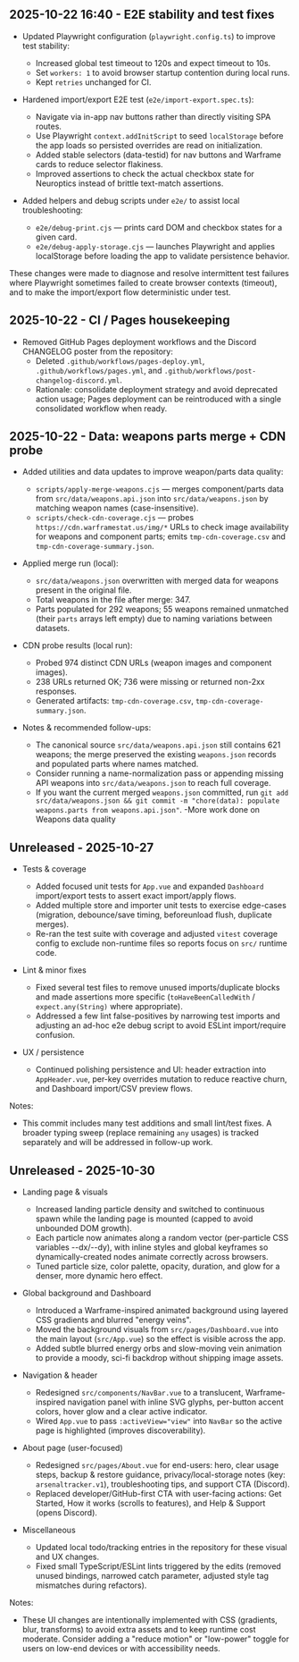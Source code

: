 ## 2025-10-22 16:40 - E2E stability and test fixes

- Updated Playwright configuration (`playwright.config.ts`) to improve test stability:
	- Increased global test timeout to 120s and expect timeout to 10s.
	- Set `workers: 1` to avoid browser startup contention during local runs.
	- Kept `retries` unchanged for CI.

- Hardened import/export E2E test (`e2e/import-export.spec.ts`):
	- Navigate via in-app nav buttons rather than directly visiting SPA routes.
	- Use Playwright `context.addInitScript` to seed `localStorage` before the app loads so persisted overrides are read on initialization.
	- Added stable selectors (data-testid) for nav buttons and Warframe cards to reduce selector flakiness.
	- Improved assertions to check the actual checkbox state for Neuroptics instead of brittle text-match assertions.

- Added helpers and debug scripts under `e2e/` to assist local troubleshooting:
	- `e2e/debug-print.cjs` — prints card DOM and checkbox states for a given card.
	- `e2e/debug-apply-storage.cjs` — launches Playwright and applies localStorage before loading the app to validate persistence behavior.

These changes were made to diagnose and resolve intermittent test failures where Playwright sometimes failed to create browser contexts (timeout), and to make the import/export flow deterministic under test.


## 2025-10-22 - CI / Pages housekeeping

- Removed GitHub Pages deployment workflows and the Discord CHANGELOG poster from the repository:
	- Deleted `.github/workflows/pages-deploy.yml`, `.github/workflows/pages.yml`, and `.github/workflows/post-changelog-discord.yml`.
	- Rationale: consolidate deployment strategy and avoid deprecated action usage; Pages deployment can be reintroduced with a single consolidated workflow when ready.


## 2025-10-22 - Data: weapons parts merge + CDN probe

- Added utilities and data updates to improve weapon/parts data quality:
	- `scripts/apply-merge-weapons.cjs` — merges component/parts data from `src/data/weapons.api.json` into `src/data/weapons.json` by matching weapon names (case-insensitive).
	- `scripts/check-cdn-coverage.cjs` — probes `https://cdn.warframestat.us/img/*` URLs to check image availability for weapons and component parts; emits `tmp-cdn-coverage.csv` and `tmp-cdn-coverage-summary.json`.

- Applied merge run (local):
	- `src/data/weapons.json` overwritten with merged data for weapons present in the original file.
	- Total weapons in the file after merge: 347.
	- Parts populated for 292 weapons; 55 weapons remained unmatched (their `parts` arrays left empty) due to naming variations between datasets.

- CDN probe results (local run):
	- Probed 974 distinct CDN URLs (weapon images and component images).
	- 238 URLs returned OK; 736 were missing or returned non-2xx responses.
	- Generated artifacts: `tmp-cdn-coverage.csv`, `tmp-cdn-coverage-summary.json`.

- Notes & recommended follow-ups:
	- The canonical source `src/data/weapons.api.json` still contains 621 weapons; the merge preserved the existing `weapons.json` records and populated parts where names matched.
	- Consider running a name-normalization pass or appending missing API weapons into `src/data/weapons.json` to reach full coverage.
	- If you want the current merged `weapons.json` committed, run `git add src/data/weapons.json && git commit -m "chore(data): populate weapons.parts from weapons.api.json"`.
	-More work done on Weapons data quality

## Unreleased - 2025-10-27

- Tests & coverage
  - Added focused unit tests for `App.vue` and expanded `Dashboard` import/export tests to assert exact import/apply flows.
  - Added multiple store and importer unit tests to exercise edge-cases (migration, debounce/save timing, beforeunload flush, duplicate merges).
  - Re-ran the test suite with coverage and adjusted `vitest` coverage config to exclude non-runtime files so reports focus on `src/` runtime code.

- Lint & minor fixes
  - Fixed several test files to remove unused imports/duplicate blocks and made assertions more specific (`toHaveBeenCalledWith` / `expect.any(String)` where appropriate).
  - Addressed a few lint false-positives by narrowing test imports and adjusting an ad-hoc e2e debug script to avoid ESLint import/require confusion.

- UX / persistence
  - Continued polishing persistence and UI: header extraction into `AppHeader.vue`, per-key overrides mutation to reduce reactive churn, and Dashboard import/CSV preview flows.

Notes:
- This commit includes many test additions and small lint/test fixes. A broader typing sweep (replace remaining `any` usages) is tracked separately and will be addressed in follow-up work.


## Unreleased - 2025-10-30

- Landing page & visuals
	- Increased landing particle density and switched to continuous spawn while the landing page is mounted (capped to avoid unbounded DOM growth).
	- Each particle now animates along a random vector (per-particle CSS variables --dx/--dy), with inline styles and global keyframes so dynamically-created nodes animate correctly across browsers.
	- Tuned particle size, color palette, opacity, duration, and glow for a denser, more dynamic hero effect.

- Global background and Dashboard
	- Introduced a Warframe-inspired animated background using layered CSS gradients and blurred "energy veins".
	- Moved the background visuals from `src/pages/Dashboard.vue` into the main layout (`src/App.vue`) so the effect is visible across the app.
	- Added subtle blurred energy orbs and slow-moving vein animation to provide a moody, sci-fi backdrop without shipping image assets.

- Navigation & header
	- Redesigned `src/components/NavBar.vue` to a translucent, Warframe-inspired navigation panel with inline SVG glyphs, per-button accent colors, hover glow and a clear active indicator.
	- Wired `App.vue` to pass `:activeView="view"` into `NavBar` so the active page is highlighted (improves discoverability).

- About page (user-focused)
	- Redesigned `src/pages/About.vue` for end-users: hero, clear usage steps, backup & restore guidance, privacy/local-storage notes (key: `arsenaltracker.v1`), troubleshooting tips, and support CTA (Discord).
	- Replaced developer/GitHub-first CTA with user-facing actions: Get Started, How it works (scrolls to features), and Help & Support (opens Discord).

- Miscellaneous
	- Updated local todo/tracking entries in the repository for these visual and UX changes.
	- Fixed small TypeScript/ESLint lints triggered by the edits (removed unused bindings, narrowed catch parameter, adjusted style tag mismatches during refactors).

Notes:
- These UI changes are intentionally implemented with CSS (gradients, blur, transforms) to avoid extra assets and to keep runtime cost moderate. Consider adding a "reduce motion" or "low-power" toggle for users on low-end devices or with accessibility needs.